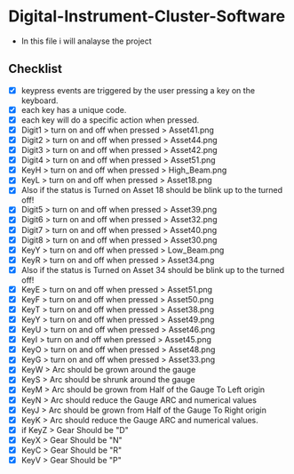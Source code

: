# Digital-Instrument-Cluster-Software

* In this file i will analayse the project

## Checklist

* [x] keypress events are triggered by the user pressing a key on the keyboard.
* [x] each key has a unique code.
* [x] each key will do a specific action when pressed.
* [x] Digit1 > turn on and off when pressed > Asset41.png
* [x] Digit2 > turn on and off when pressed > Asset44.png
* [x] Digit3 > turn on and off when pressed > Asset42.png
* [x] Digit4 > turn on and off when pressed > Asset51.png
* [x] KeyH > turn on and off when pressed > High_Beam.png
* [x] KeyL > turn on and off when pressed > Asset18.png
* [x] Also if the status is Turned on Asset 18 should be blink up to the turned off!
* [x] Digit5 > turn on and off when pressed > Asset39.png
* [x] Digit6 > turn on and off when pressed > Asset32.png
* [x] Digit7 > turn on and off when pressed > Asset40.png
* [x] Digit8 > turn on and off when pressed > Asset30.png
* [x] KeyY > turn on and off when pressed > Low_Beam.png
* [x] KeyR > turn on and off when pressed > Asset34.png
* [x] Also if the status is Turned on Asset 34 should be blink up to the turned off!
* [x] KeyE > turn on and off when pressed > Asset51.png
* [x] KeyF > turn on and off when pressed > Asset50.png
* [x] KeyT > turn on and off when pressed > Asset38.png
* [x] KeyY > turn on and off when pressed > Asset49.png
* [x] KeyU > turn on and off when pressed > Asset46.png
* [x] KeyI > turn on and off when pressed > Asset45.png
* [x] KeyO > turn on and off when pressed > Asset48.png
* [x] KeyG > turn on and off when pressed > Asset33.png
* [x] KeyW > Arc should be grown around the gauge
* [x] KeyS > Arc should be shrunk around the gauge
* [x] KeyM > Arc should be grown from Half of the Gauge To Left origin
* [x] KeyN > Arc should reduce the Gauge ARC and numerical values
* [x] KeyJ > Arc should be grown from Half of the Gauge To Right origin
* [x] KeyK > Arc should reduce the Gauge ARC and numerical values.
* [x] if KeyZ > Gear Should be "D"
* [x] KeyX > Gear Should be "N"
* [x] KeyC > Gear Should be "R"
* [x] KeyV > Gear Should be "P"
